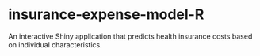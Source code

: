# insurance-expense-model-R
An interactive Shiny application that predicts health insurance costs based on individual characteristics.
